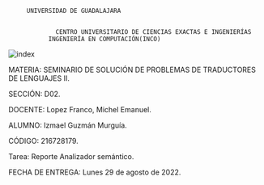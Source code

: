 
         UNIVERSIDAD DE GUADALAJARA


                 CENTRO UNIVERSITARIO DE CIENCIAS EXACTAS E INGENIERÍAS
               INGENIERÍA EN COMPUTACIÓN(INCO)



![index](https://user-images.githubusercontent.com/86133272/196331384-e6a8943d-e8b0-4d57-8f1a-3e3c06708c12.png)





MATERIA: SEMINARIO DE SOLUCIÓN DE PROBLEMAS DE TRADUCTORES DE LENGUAJES II. 

SECCIÓN: D02.

DOCENTE: Lopez Franco, Michel Emanuel.

ALUMNO: Izmael Guzmán Murguía.

CÓDIGO: 216728179.


Tarea: Reporte Analizador semántico.







FECHA DE ENTREGA: Lunes 29 de agosto de 2022.
